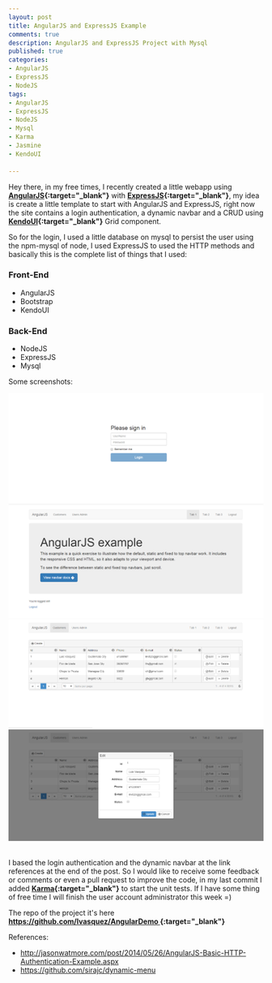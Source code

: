 ```yaml
---
layout: post
title: AngularJS and ExpressJS Example
comments: true
description: AngularJS and ExpressJS Project with Mysql
published: true
categories:
- AngularJS
- ExpressJS
- NodeJS
tags:
- AngularJS
- ExpressJS
- NodeJS
- Mysql
- Karma
- Jasmine
- KendoUI

---
```


Hey there, in my free times, I recently created a little webapp using **[AngularJS](https://angularjs.org/){:target="_blank"}** with **[ExpressJS](http://expressjs.com/){:target="_blank"}**, my idea is create a little
template to start with AngularJS and ExpressJS, right now the site contains a login authentication, a dynamic navbar and a CRUD using
**[KendoUI](http://demos.telerik.com/kendo-ui/){:target="_blank"}** Grid component.

So for the login, I used a little database on mysql to persist the user using the npm-mysql of node, I used ExpressJS to used 
the HTTP methods and basically this is the complete list of things that I used:

### Front-End

- AngularJS
- Bootstrap
- KendoUI

### Back-End

- NodeJS
- ExpressJS
- Mysql

Some screenshots:

<center>
<img alt="angular1" src="/images/angular1.png">
<img alt="angular2" src="/images/angular2.png">
<img alt="angular3" src="/images/angular3.png">
<img alt="angular4" src="/images/angular4.png">
</center>

<br>

I based the login authentication and the dynamic navbar at the link references at the end of the post.
So I would like to receive some feedback or comments or even a pull request to improve the code, in my last commit I added 
**[Karma](http://karma-runner.github.io/0.12/index.html){:target="_blank"}** to start the unit tests. If I have some thing of free time
I will finish the user account administrator this week =)

The repo of the project it's here **[https://github.com/lvasquez/AngularDemo ](https://github.com/lvasquez/AngularDemo ){:target="_blank"}**

References:

* <a target="_blank" href="http://jasonwatmore.com/post/2014/05/26/AngularJS-Basic-HTTP-Authentication-Example.aspx">http://jasonwatmore.com/post/2014/05/26/AngularJS-Basic-HTTP-Authentication-Example.aspx</a>
* <a target="_blank" href="https://github.com/sirajc/dynamic-menu">https://github.com/sirajc/dynamic-menu</a>



